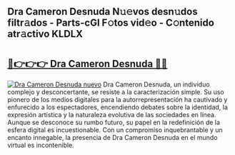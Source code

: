 ## Dra Cameron Desnuda N𝚞𝚎vos desn𝚞dos filtr𝚊dos - Parts-cGl F𝚘tos vid𝚎o - C𝚘ntenido atr𝚊ctivo KLDLX

# <h2><a href="http://mbczmi.tromn.icu/?c=Dra+Cameron+Desnuda">🔗👉👉👉 Dra Cameron Desnuda 🔗🔗</a></h2>

[![Dra Cameron Desnuda nuevo](https://i.imgur.com/pEAQMta.gif)](http://mbczmi.tromn.icu/?c=Dra+Cameron+Desnuda)
Dra Cameron Desnuda, un individuo complejo y desconcertante, se resiste a la caracterización simple. Su uso pionero de los medios digitales para la autorrepresentación ha cautivado y enfurecido a los espectadores, encendiendo debates sobre la identidad, la expresión artística y la naturaleza evolutiva de las sociedades en línea. Aunque se desconoce su rumbo futuro, su papel en la redefinición de la esfera digital es incuestionable. Con un compromiso inquebrantable y un encanto innegable, la presencia de Dra Cameron Desnuda en el mundo virtual es incontenible.
